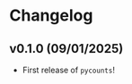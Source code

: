 # Changelog

<!--next-version-placeholder-->

## v0.1.0 (09/01/2025)

- First release of `pycounts`!